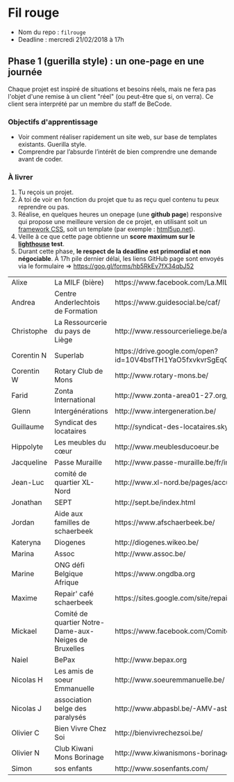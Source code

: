 # Fil rouge

- Nom du repo : ``filrouge``
- Deadline : mercredi 21/02/2018 à 17h

## Phase 1 (guerilla style) : un one-page en une journée
Chaque projet est inspiré de situations et besoins réels, mais ne fera pas l'objet d'une remise à un client "réel" (ou peut-être que si, on verra). Ce client sera interprété par un membre du staff de BeCode.

### Objectifs d'apprentissage
- Voir comment réaliser rapidement un site web, sur base de templates existants. Guerilla style. 
- Comprendre par l’absurde l’intérêt de bien comprendre une demande avant de coder.

### À livrer
1. Tu reçois un projet. 
2. À toi de voir en fonction du projet que tu as reçu quel contenu tu peux reprendre ou pas.
3. Réalise, en quelques heures un onepage (une **github page**) responsive qui propose une meilleure version de ce projet, en utilisant soit un [framework CSS](http://cssframeworks.org/), soit un template (par exemple : [html5up.net](https://html5up.net/)).
4. Veille à ce que cette page obtienne un **score maximum sur le [lighthouse](https://chrome.google.com/webstore/detail/lighthouse/blipmdconlkpinefehnmjammfjpmpbjk?hl=fr) test**.
5. Durant cette phase, **le respect de la deadline est primordial et non négociable**. À 17h pile dernier délai, les liens GitHub page sont envoyés via le formulaire => https://goo.gl/forms/hb5RkEv7fX34qbJ52


<table>
<tr><td>Alixe</td><td>La MILF (bière)</td><td>https://www.facebook.com/La.MILF.elle.est.bonne/</td></tr>
 <tr><td>Andrea</td><td>Centre Anderlechtois de Formation</td><td>https://www.guidesocial.be/caf/</td></tr>
 <tr><td>Christophe</td><td>La Ressourcerie du pays de Liège</td><td>http://www.ressourcerieliege.be/accueil</td></tr>
 <tr><td>Corentin N</td><td>Superlab</td><td>https://drive.google.com/open?id=10V4bsfTH1YaO5fxvkvrSgEqO6_Yt1k_q</td></tr>
 <tr><td>Corentin W</td><td>Rotary Club de Mons</td><td>http://www.rotary-mons.be/</td></tr>
 <tr><td>Farid</td><td>Zonta International</td><td>http://www.zonta-area01-27.org/</td></tr>
 <tr><td>Glenn</td><td>Intergénérations</td><td>http://www.intergeneration.be/</td></tr>
 <tr><td>Guillaume</td><td>Syndicat des locataires</td><td>http://syndicat-des-locataires.skynetblogs.be</td></tr>
 <tr><td>Hippolyte</td><td>Les meubles du cœur </td><td>http://www.meublesducoeur.be</td></tr>
 <tr><td>Jacqueline</td><td>Passe Muraille</td><td>http://www.passe-muraille.be/fr/index.html</td></tr>
 <tr><td>Jean-Luc</td><td>comité de quartier XL-Nord </td><td>http://www.xl-nord.be/pages/accueil.html</td></tr>
 <tr><td>Jonathan</td><td>SEPT</td><td>http://sept.be/index.html</td></tr>
 <tr><td>Jordan </td><td>Aide aux familles de schaerbeek</td><td>https://www.afschaerbeek.be/</td></tr>
 <tr><td>Kateryna</td><td>Diogenes</td><td>http://diogenes.wikeo.be/</td></tr>
 <tr><td>Marina </td><td>Assoc</td><td>http://www.assoc.be/</td></tr>
 <tr><td>Marine</td><td>ONG défi Belgique Afrique</td><td>https://www.ongdba.org</td></tr>
 <tr><td>Maxime</td><td>Repair' café schaerbeek</td><td>https://sites.google.com/site/repaircafeschaerbeek/</td></tr>
 <tr><td>Mickael</td><td>Comité de quartier Notre-Dame-aux-Neiges de Bruxelles</td><td>https://www.facebook.com/ComiteNotreDameauxNeiges/</td></tr>
 <tr><td>Naiel </td><td>BePax</td><td>http://www.bepax.org</td></tr>
 <tr><td>Nicolas H</td><td>Les amis de soeur Emmanuelle</td><td>http://www.soeuremmanuelle.be/</td></tr>
 <tr><td>Nicolas J</td><td>association belge des paralysés </td><td>http://www.abpasbl.be/-AMV-asbl-Bruxelles-</td></tr>
 <tr><td>Olivier C</td><td>Bien Vivre Chez Soi</td><td>http://bienvivrechezsoi.be/</td></tr>
 <tr><td>Olivier N</td><td>Club Kiwani Mons Borinage</td><td>http://www.kiwanismons-borinage.be/</td></tr>
 <tr><td>Simon</td><td>sos enfants</td><td>http://www.sosenfants.com/</td></tr>
</table>
